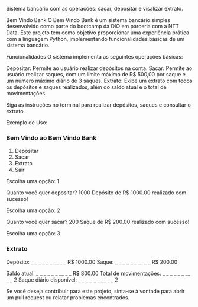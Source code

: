 Sistema bancario com as operacões: sacar, depositar e visalizar extrato.

Bem Vindo Bank
O Bem Vindo Bank é um sistema bancário simples desenvolvido como parte do bootcamp da DIO em parceria com a NTT Data. Este projeto tem como objetivo proporcionar uma experiência prática com a linguagem Python, implementando funcionalidades básicas de um sistema bancário.

Funcionalidades
O sistema implementa as seguintes operações básicas:

Depositar: Permite ao usuário realizar depósitos na conta.
Sacar: Permite ao usuário realizar saques, com um limite máximo de R$ 500,00 por saque e um número máximo diário de 3 saques.
Extrato: Exibe um extrato com todos os depósitos e saques realizados, além do saldo atual e o total de movimentações.

Siga as instruções no terminal para realizar depósitos, saques e consultar o extrato.


Exemplo de Uso:

### Bem Vindo ao Bem Vindo Bank ###

1. Depositar
2. Sacar
3. Extrato
4. Sair

Escolha uma opção: 1

Quanto você quer depositar? 1000
Depósito de R$ 1000.00 realizado com sucesso!

Escolha uma opção: 2

Quanto você quer sacar? 200
Saque de R$ 200.00 realizado com sucesso!

Escolha uma opção: 3

### Extrato ###

Depósito: _ _ _ _ _ _ __ _ _ R$ 1000.00
Saque: _ _ _ _ _ _ __ _ _ R$ 200.00

Saldo atual: _ _ _ _ _ _ __ _ _ R$ 800.00
Total de movimentações: _ _ _ _ _ _ __ _ _ 2
Saque diário disponível: _ _ _ _ _ _ __ _ _ 2


 Se você deseja contribuir para este projeto, sinta-se à vontade para abrir um pull request ou relatar problemas  encontrados.